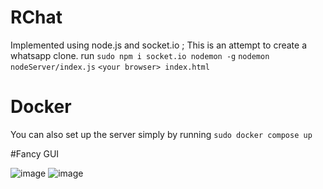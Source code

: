 # RChat
Implemented using node.js  and socket.io ; This is an attempt to create a whatsapp clone.
run `sudo npm i socket.io nodemon -g`
`nodemon nodeServer/index.js`
`<your browser> index.html`

# Docker
You can also set up the server simply by running `sudo docker compose up`

#Fancy GUI

![image](https://user-images.githubusercontent.com/83643646/211990987-ba40b62b-2b64-4dbe-8758-2eeb41375c43.png)
![image](https://user-images.githubusercontent.com/83643646/211991007-9e9f78dc-afe8-4615-8a91-6fc1e07f1658.png)

